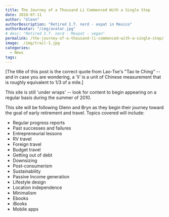 ```yaml
---
title: The Journey of a Thousand Li Commenced With a Single Step
date: 2010-07-11
author: "Glenn"
authorDescription: "Retired I.T. nerd - expat in Mexico"
authorAvatar: "/img/avatar.jpg"
# desc: "Retired I.T. nerd - Mexpat - vegan"
permalink: /the-journey-of-a-thousand-li-commenced-with-a-single-step/
image:  /img/trail-1.jpg
categories:
  - News
tags:
---
```

[The title of this post is the correct quote from Lao-Tse's "Tao te Ching" -- and in case you are wondering, a 'li' is a unit of Chinese measurement that is roughly equivalent to 1/3 of a mile.]

This site is still 'under wraps' -- look for content to begin appearing on a regular basis during the summer of 2010.

This site will be following Glenn and Bryn as they begin their journey toward the goal of early retirement and travel. Topics covered will include:

* Regular progress reports
* Past successes and failures
* Entrepreneurial lessons
* RV travel
* Foreign travel
* Budget travel
* Getting out of debt
* Downsizing
* Post-consumerism
* Sustainability
* Passive Income generation
* Lifestyle design
* Location independence
* Minimalism
* Ebooks
* iBooks
* Mobile apps
